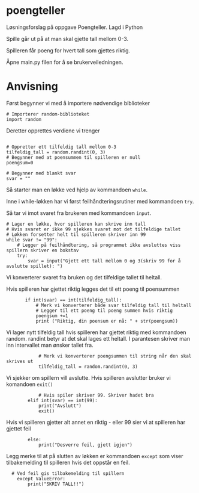 # poengteller
Løsningsforslag på oppgave Poengteller. Lagd i Python

Spille går ut på at man skal gjette tall mellom 0-3.

Spilleren får poeng for hvert tall som gjettes riktig.

Åpne main.py filen for å se brukerveiledningen. 


# Anvisning

Først begynner vi med å importere nødvendige biblioteker
```
# Importerer random-biblioteket
import random
```

Deretter opprettes verdiene vi trenger

```
 
# Oppretter ett tilfeldig tall mellom 0-3
tilfeldig_tall = random.randint(0, 3)
# Begynner med at poensummen til spilleren er null
poengsum=0

# Begynner med blankt svar
svar = ""
```

Så starter man en løkke ved hjelp av kommandoen `while`.

Inne i while-løkken har vi først feilhåndteringsrutiner med kommandoen `try`.

Så tar vi imot svaret fra brukeren med kommandoen `input`. 


```
# Lager en løkke, hvor spilleren kan skrive inn tall
# Hvis svaret er ikke 99 sjekkes svaret mot det tilfeldige tallet
# Løkken forsetter helt til spilleren skriver inn 99
while svar != "99":
    # Legger på feilhåndtering, så programmet ikke avsluttes viss spillern skriver en bokstav
    try:
        svar = input("Gjett ett tall mellom 0 og 3(skriv 99 for å avslutte spillet): ")
```
Vi konverterer svaret fra bruken og det tilfeldige tallet til heltall.

Hvis spilleren har gjettet riktig legges det til ett poeng til poensummen
 ```
        if int(svar) == int(tilfeldig_tall):
            # Merk vi konverterer både svar tilfeldig tall til heltall
            # Legger til ett poeng til poeng summen hvis riktig 
            poengsum +=1
            print ("Riktig, din poensum er nå: " + str(poengsum))
```
Vi lager nytt tilfeldig tall hvis spilleren har gjettet riktig med kommandoen random. randint betyr at det skal lages ett heltall. I parantesen skriver man inn intervallet man ønsker tallet fra.
```
            # Merk vi konverterer poengsummen til string når den skal skrives ut
            tilfeldig_tall = random.randint(0, 3)
```
Vi sjekker om spillern vill avslutte. Hvis spilleren avslutter bruker vi komandoen `exit()`
```
            # Hvis spiler skriver 99. Skriver hadet bra
        elif int(svar) == int(99):
            print("Avslutt")
            exit()
```
Hvis vi spilleren gjetter alt annet en riktig - eller 99 sier vi at spilleren har gjettet feil
```            # Hvis spillern gjettet feil
        else:
            print("Desverre feil, gjett igjen")
```
Legg merke til at på slutten av løkken er kommandoen `except` som viser tilbakemelding til spilleren hvis det oppstår en feil.
```
  # Ved feil gis tilbakemelding til spillern
    except ValueError:
        print("SKRIV TALL!!")
 ```
        
    

